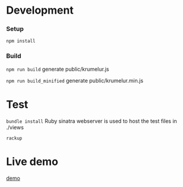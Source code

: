 # Development

### Setup
`npm install`

### Build
`npm run build` generate public/krumelur.js

`npm run build_minified` generate public/krumelur.min.js

# Test
`bundle install` Ruby sinatra webserver is used to host the test files in ./views

`rackup`

# Live demo
[demo](https://fast-tundra-5509.herokuapp.com/)

